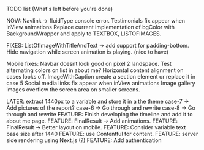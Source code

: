 TODO list (What's left before you're done)

NOW:
Navlink -> fluidType console error.
Testimonials fix appear when inView animations
Replace current implementation of bgColor with BackgroundWrapper and apply to TEXTBOX, LISTOFIMAGES.

FIXES:
ListOfImageWithTitleAndText -> add support for padding-bottom.
Hide navigation while screen animation is playing. (nice to have)

Mobile fixes:
Navbar doesnt look good on pixel 2 landspace.
Test alternating colors on list in about me?
Horizontal content alignment on cases looks off.
ImageWithCaption create a section element or replace it in case 5
Social media links fix appear when inView animations
Image gallery images overflow the screen area on smaller screens.

LATER:
extract 1440px to a variable and store it in a the theme
case-7 -> Add pictures of the report?
case-6 -> Go through and rewrite
case-8 -> Go through and rewrite
FEATURE: Finish developing the timeline and add it to about me page.
FEATURE: FinalResult -> Add animations.
FEATURE: FinalResult -> Better layout on mobile.
FEATURE: Consider variable text base size after 1440
FEATURE: use Contentful for content.
FEATURE: server side rendering using Next.js (?)
FEATURE: Add authentication

